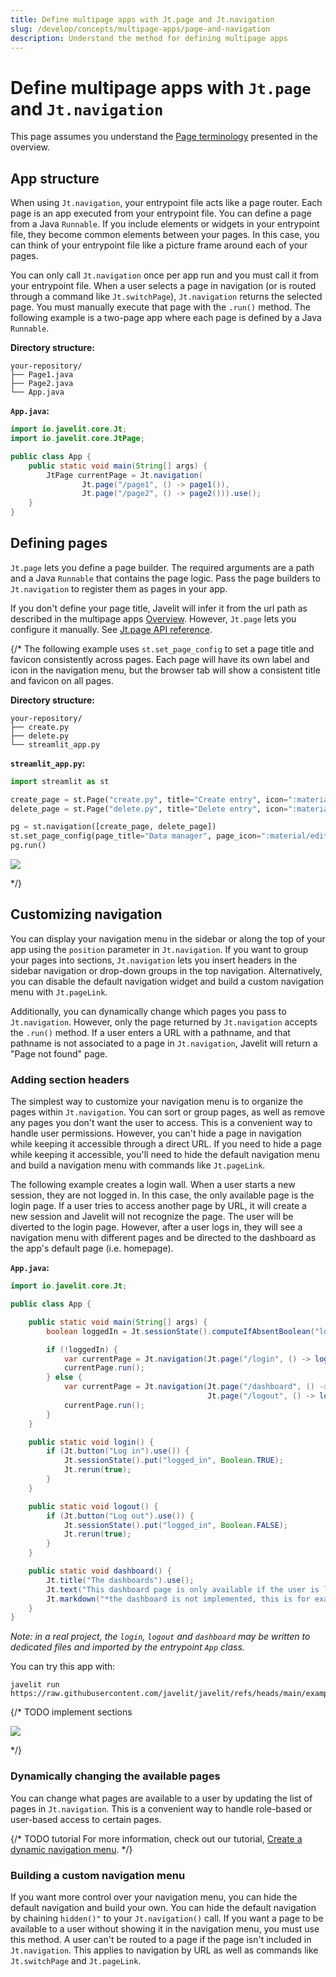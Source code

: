 ```yaml
---
title: Define multipage apps with Jt.page and Jt.navigation
slug: /develop/concepts/multipage-apps/page-and-navigation
description: Understand the method for defining multipage apps
---
```


# Define multipage apps with `Jt.page` and `Jt.navigation`

This page assumes you understand the [Page terminology](/develop/concepts/multipage-apps/overview#page-terminology) presented in the overview.

## App structure

When using `Jt.navigation`, your entrypoint file acts like a page router. Each page is an app executed from your 
entrypoint file. You can define a page from a Java `Runnable`. If you include 
elements or widgets in your entrypoint file, they become common elements between your pages. In this case, you can 
think of your entrypoint file like a picture frame around each of your pages.

You can only call `Jt.navigation` once per app run and you must call it from your entrypoint file. When a user selects 
a page in navigation (or is routed through a command like `Jt.switchPage`), `Jt.navigation` returns the selected page. 
You must manually execute that page with the `.run()` method. The following example is a two-page app where each page 
is defined by a Java `Runnable`.

**Directory structure:**

```
your-repository/
├── Page1.java
├── Page2.java
└── App.java
```

**`App.java`:**

```java
import io.javelit.core.Jt;
import io.javelit.core.JtPage;

public class App {
    public static void main(String[] args) {
        JtPage currentPage = Jt.navigation(
                Jt.page("/page1", () -> page1()), 
                Jt.page("/page2", () -> page2())).use();
    }
}
```

## Defining pages

`Jt.page` lets you define a page builder. The required arguments are a path and a Java `Runnable` that contains the page logic. 
Pass the page builders to `Jt.navigation` to register them as pages in your app.

If you don't define your page title, Javelit will infer it from the url path as described in 
the multipage apps [Overview](/develop/concepts/multipage-apps/overview#automatic-page-labels-and-urls). 
However, `Jt.page` lets you configure it manually. See [Jt.page API reference](/develop/api-reference/navigation/jt.page). 

{/* 
The following example uses `st.set_page_config` to set a page title and favicon consistently across pages. Each page will have its own label and icon in the navigation menu, but the browser tab will show a consistent title and favicon on all pages.

**Directory structure:**

```
your-repository/
├── create.py
├── delete.py
└── streamlit_app.py
```

**`streamlit_app.py`:**

```python
import streamlit as st

create_page = st.Page("create.py", title="Create entry", icon=":material/add_circle:")
delete_page = st.Page("delete.py", title="Delete entry", icon=":material/delete:")

pg = st.navigation([create_page, delete_page])
st.set_page_config(page_title="Data manager", page_icon=":material/edit:")
pg.run()
```

<div style={{ maxWidth: '564px', margin: 'auto' }}>
<Image src="/images/mpa-v2-use-set-page-config.jpg" frame />
</div>

*/}

## Customizing navigation

You can display your navigation menu in the sidebar or along the top of your app using the `position` parameter in `Jt.navigation`. 
If you want to group your pages into sections, `Jt.navigation` lets you insert headers in the sidebar navigation or 
drop-down groups in the top navigation. Alternatively, you can disable the default navigation widget and build a 
custom navigation menu with `Jt.pageLink`.

Additionally, you can dynamically change which pages you pass to `Jt.navigation`. However, only the page 
returned by `Jt.navigation` accepts the `.run()` method. If a user enters a URL with a pathname, and that pathname is 
not associated to a page in `Jt.navigation`, Javelit will return a "Page not found" page.

### Adding section headers

The simplest way to customize your navigation menu is to organize the pages within `Jt.navigation`. You can sort or group 
pages, as well as remove any pages you don't want the user to access. This is a convenient way to handle user permissions. 
However, you can't hide a page in navigation while keeping it accessible through a direct URL. If you need to hide a page 
while keeping it accessible, you'll need to hide the default navigation menu and build a navigation menu with commands like `Jt.pageLink`.

The following example creates a login wall. When a user starts a new session, they are not logged in. 
In this case, the only available page is the login page. If a user tries to access another page by URL, it will create 
a new session and Javelit will not recognize the page. The user will be diverted to the login page. However, 
after a user logs in, they will see a navigation menu with different pages and be directed to the dashboard as the app's default page (i.e. homepage).

**`App.java`:**

```java
import io.javelit.core.Jt;

public class App {

    public static void main(String[] args) {
        boolean loggedIn = Jt.sessionState().computeIfAbsentBoolean("logged_in", k -> false);

        if (!loggedIn) {
            var currentPage = Jt.navigation(Jt.page("/login", () -> login())).hidden().use();
            currentPage.run();
        } else {
            var currentPage = Jt.navigation(Jt.page("/dashboard", () -> dashboard()).home(), 
                                            Jt.page("/logout", () -> logout())).use();
            currentPage.run();
        }
    }

    public static void login() {
        if (Jt.button("Log in").use()) {
            Jt.sessionState().put("logged_in", Boolean.TRUE);
            Jt.rerun(true);
        }
    }

    public static void logout() {
        if (Jt.button("Log out").use()) {
            Jt.sessionState().put("logged_in", Boolean.FALSE);
            Jt.rerun(true);
        }
    }

    public static void dashboard() {
        Jt.title("The dashboards").use();
        Jt.text("This dashboard page is only available if the user is logged in.").use();
        Jt.markdown("*the dashboard is not implemented, this is for example purpose*").use();
    }
}
```

*Note: in a real project, the `login`, `logout` and `dashboard` may be written to dedicated files 
and imported by the entrypoint `App` class.*

You can try this app with:
```
javelit run https://raw.githubusercontent.com/javelit/javelit/refs/heads/main/examples/login/App.java
```

{/* TODO implement sections   

<div style={{ maxWidth: '564px', margin: 'auto' }}>
<Image src="/images/mpa-v2-page-sections.jpg" frame />
</div>

*/}

### Dynamically changing the available pages

You can change what pages are available to a user by updating the list of pages in `Jt.navigation`. This is a convenient 
way to handle role-based or user-based access to certain pages. 

{/* TODO tutorial 
For more information, check out our tutorial, [Create a dynamic navigation menu](/develop/tutorials/multipage/dynamic-navigation).
*/}

### Building a custom navigation menu

If you want more control over your navigation menu, you can hide the default navigation and build your own. 
You can hide the default navigation by chaining `hidden()"` to your `Jt.navigation()` call. 
If you want a page to be available to a user without showing it in the navigation menu, you must use this method. 
A user can't be routed to a page if the page isn't included in `Jt.navigation`. This applies to navigation by URL as 
well as commands like `Jt.switchPage` and `Jt.pageLink`.
